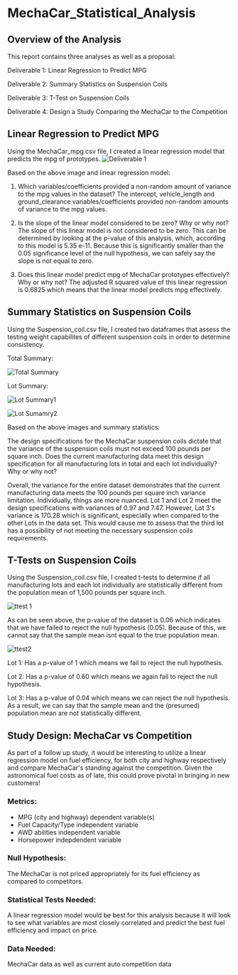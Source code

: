 # MechaCar_Statistical_Analysis

## Overview of the Analysis

This report contains three analyses as well as a proposal:

Deliverable 1: Linear Regression to Predict MPG

Deliverable 2: Summary Statistics on Suspension Coils

Deliverable 3: T-Test on Suspension Coils

Deliverable 4: Design a Study Comparing the MechaCar to the Competition

## Linear Regression to Predict MPG
Using the MechaCar_mpg.csv file, I created a linear regression model that predicts the mpg of prototypes. 
![Deliverable 1](https://github.com/annietresca/MechaCar_Statistical_Analysis/blob/main/Images/Deliverable%201%20pvalue.png) 

Based on the above image and linear regression model:

1. Which variables/coefficients provided a non-random amount of variance to the mpg values in the dataset? The intercept, vehicle_length and ground_clearance variables/coefficients provided non-random amounts of variance to the mpg values.

2. Is the slope of the linear model considered to be zero? Why or why not? The slope of this linear model is not considered to be zero. This can be determined by looking at the p-value of this analysis, which, according to this model is 5.35 e-11. Because this is significantly smaller than the 0.05 significance level of the null hypothesis, we can safely say the slope is not equal to zero. 

3. Does this linear model predict mpg of MechaCar prototypes effectively? Why or why not? The adjusted R squared value of this linear regression is 0.6825 which means that the linear model predicts mpg effectively.

## Summary Statistics on Suspension Coils
Using the Suspension_coil.csv file, I created two dataframes that assess the testing weight capabilites of different suspension coils in order to determine consistency.

Total Summary:

![Total Summary](https://github.com/annietresca/MechaCar_Statistical_Analysis/blob/main/Images/total%20summary.png)

Lot Summary:

![Lot Summary1](https://github.com/annietresca/MechaCar_Statistical_Analysis/blob/main/Images/lot%20summary1.png)

![Lot Sumamry2](https://github.com/annietresca/MechaCar_Statistical_Analysis/blob/main/Images/lot%20summary%202.png)

Based on the above images and summary statistics:

The design specifications for the MechaCar suspension coils dictate that the variance of the suspension coils must not exceed 100 pounds per square inch. Does the current manufacturing data meet this design specification for all manufacturing lots in total and each lot individually? Why or why not? 

Overall, the variance for the entire dataset demonstrates that the current manufacturing data meets the 100 pounds per square inch variance limitation. Individually, things are more nuanced. Lot 1 and Lot 2 meet the design specifications with variances of 0.97 and 7.47. However, Lot 3's variance is 170.28 which is significant, especially when compared to the other Lots in the data set. This would cause me to assess that the third lot has a possibility of not meeting the necessary suspension coils requirements.


## T-Tests on Suspension Coils
Using the Suspension_coil.csv file, I created t-tests to determine if all manufacturing lots and each lot individually are statistically different from the population mean of 1,500 pounds per square inch.


![ttest 1](https://github.com/annietresca/MechaCar_Statistical_Analysis/blob/main/Images/true%20mean.png)

As can be seen above, the p-value of the dataset is 0.06 which indicates that we have failed to reject the null hypothesis (0.05). Because of this, we cannot say that the sample mean isnt equal to the true population mean. 

![ttest2](https://github.com/annietresca/MechaCar_Statistical_Analysis/blob/main/Images/t%20tests.png)

Lot 1: Has a p-value of 1 which means we fail to reject the null hypothesis.

Lot 2: Has a p-value of 0.60 which means we again fail to reject the null hypothesis.

Lot 3: Has a p-value of 0.04 which means we can reject the null hypothesis. As a result, we can say that the sample mean and the (presumed) population mean are not statistically different. 


## Study Design: MechaCar vs Competition

As part of a follow up study, it would be interesting to utilize a linear regression model on fuel efficiency, for both city and highway respectively and compare MechaCar's standing against the competition. Given the astronomical fuel costs as of late, this could prove pivotal in bringing in new customers!

### Metrics:
- MPG (city and highway) dependent variable(s) 
- Fuel Capacity/Type independent variable
- AWD abilities independent variable
- Horsepower indepdendent variable

### Null Hypothesis:
The MechaCar is not priced appropriately for its fuel efficiency as compared to competitors. 

### Statistical Tests Needed:
A linear regression model would be best for this analysis because it will look to see what variables are most closely correlated and predict the best fuel efficiency and impact on price.

### Data Needed:
MechaCar data as well as current auto competition data
